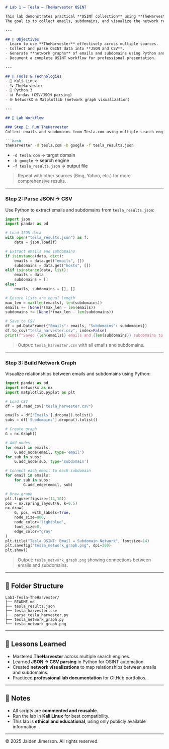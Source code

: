 

````markdown
# Lab 1 – Tesla – TheHarvester OSINT

This lab demonstrates practical **OSINT collection** using **TheHarvester** on Tesla.com.  
The goal is to collect emails, subdomains, and visualize the network relationships of publicly available assets.

---

## 🎯 Objectives
- Learn to use **TheHarvester** effectively across multiple sources.  
- Collect and parse OSINT data into **JSON and CSV**.  
- Generate **network graphs** of emails and subdomains using Python and NetworkX.  
- Document a complete OSINT workflow for professional presentation.

---

## 🧰 Tools & Technologies
- 🐧 Kali Linux  
- 🔍 TheHarvester  
- 📜 Python 3  
- 📊 Pandas (CSV/JSON parsing)  
- 🌐 NetworkX & Matplotlib (network graph visualization)  

---

## 📝 Lab Workflow

### Step 1: Run TheHarvester
Collect emails and subdomains from Tesla.com using multiple search engines:

```bash
theHarvester -d tesla.com -b google -f tesla_results.json
````

* `-d tesla.com` → target domain
* `-b google` → search engine
* `-f tesla_results.json` → output file

> Repeat with other sources (Bing, Yahoo, etc.) for more comprehensive results.

---

### Step 2: Parse JSON → CSV

Use Python to extract emails and subdomains from `tesla_results.json`:

```python
import json
import pandas as pd

# Load JSON data
with open("tesla_results.json") as f:
    data = json.load(f)

# Extract emails and subdomains
if isinstance(data, dict):
    emails = data.get("emails", [])
    subdomains = data.get("hosts", [])
elif isinstance(data, list):
    emails = data
    subdomains = []
else:
    emails, subdomains = [], []

# Ensure lists are equal length
max_len = max(len(emails), len(subdomains))
emails += [None]*(max_len - len(emails))
subdomains += [None]*(max_len - len(subdomains))

# Save to CSV
df = pd.DataFrame({"Emails": emails, "Subdomains": subdomains})
df.to_csv("tesla_harvester.csv", index=False)
print(f"Saved {len(emails)} emails and {len(subdomains)} subdomains to tesla_harvester.csv")
```

> Output: `tesla_harvester.csv` with all emails and subdomains.

---

### Step 3: Build Network Graph

Visualize relationships between emails and subdomains using Python:

```python
import pandas as pd
import networkx as nx
import matplotlib.pyplot as plt

# Load CSV
df = pd.read_csv("tesla_harvester.csv")

emails = df['Emails'].dropna().tolist()
subs = df['Subdomains'].dropna().tolist()

# Create graph
G = nx.Graph()

# Add nodes
for email in emails:
    G.add_node(email, type='email')
for sub in subs:
    G.add_node(sub, type='subdomain')

# Connect each email to each subdomain
for email in emails:
    for sub in subs:
        G.add_edge(email, sub)

# Draw graph
plt.figure(figsize=(14,10))
pos = nx.spring_layout(G, k=0.5)
nx.draw(
    G, pos, with_labels=True, 
    node_size=800, 
    node_color='lightblue', 
    font_size=8, 
    edge_color="gray"
)
plt.title("Tesla OSINT: Email ↔ Subdomain Network", fontsize=14)
plt.savefig("tesla_network_graph.png", dpi=300)
plt.show()
```

> Output: `tesla_network_graph.png` showing connections between emails and subdomains.

---

## 📂 Folder Structure

```
Lab1-Tesla-TheHarvester/
├── README.md
├── tesla_results.json
├── tesla_harvester.csv
├── parse_tesla_harvester.py
├── tesla_network_graph.py
└── tesla_network_graph.png
```

---

## 🧠 Lessons Learned

* Mastered **TheHarvester** across multiple search engines.
* Learned **JSON → CSV parsing** in Python for OSINT automation.
* Created **network visualizations** to map relationships between emails and subdomains.
* Practiced **professional lab documentation** for GitHub portfolios.

---

## 📌 Notes

* All scripts are **commented and reusable**.
* Run the lab in **Kali Linux** for best compatibility.
* This lab is **ethical and educational**, using only publicly available information.

---

© 2025 Jaiden Jimerson. All rights reserved.

```

```





